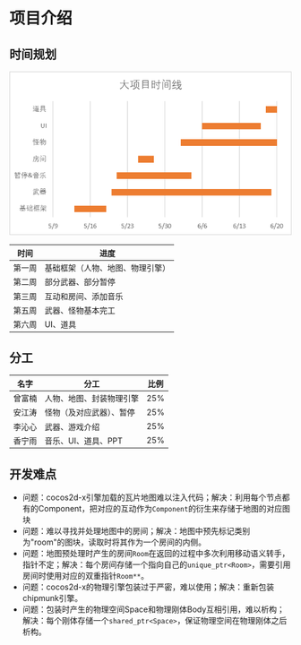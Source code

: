 # 项目介绍

## 时间规划
![timeline](assets/timeline.png)

时间|进度
---|---
第一周|基础框架（人物、地图、物理引擎）
第二周|部分武器、部分暂停
第三周|互动和房间、添加音乐
第五周|武器、怪物基本完工
第六周|UI、道具

## 分工

名字|分工|比例
---|---|---
曾富楠|人物、地图、封装物理引擎|25%
安江涛|怪物（及对应武器）、暂停|25%
李沁心|武器、游戏介绍|25%
香宁雨|音乐、UI、道具、PPT|25%

## 开发难点
* 问题：cocos2d-x引擎加载的瓦片地图难以注入代码；解决：利用每个节点都有的Component，把对应的互动作为`Component`的衍生来存储于地图的对应图块
* 问题：难以寻找并处理地图中的房间；解决：地图中预先标记类别为"room"的图块，读取时将其作为一个房间的内侧。
* 问题：地图预处理时产生的房间`Room`在返回的过程中多次利用移动语义转手，指针不定；解决：每个房间存储一个指向自己的`unique_ptr<Room>`，需要引用房间时使用对应的双重指针`Room**`。
* 问题：cocos2d-x的物理引擎包装过于严密，难以使用；解决：重新包装chipmunk引擎。
* 问题：包装时产生的物理空间Space和物理刚体Body互相引用，难以析构；解决：每个刚体存储一个`shared_ptr<Space>`，保证物理空间在物理刚体之后析构。
